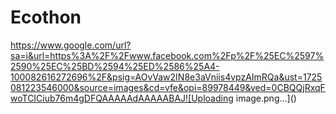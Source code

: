 # Ecothon
https://www.google.com/url?sa=i&url=https%3A%2F%2Fwww.facebook.com%2Fp%2F%25EC%2597%2590%25EC%25BD%2594%25ED%2586%25A4-100082616272696%2F&psig=AOvVaw2IN8e3aVniis4vpzAImRQa&ust=1725081223546000&source=images&cd=vfe&opi=89978449&ved=0CBQQjRxqFwoTCICiub76m4gDFQAAAAAdAAAAABAJ![Uploading image.png…]()
